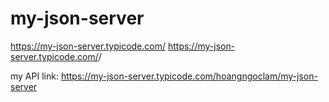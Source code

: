 # my-json-server
https://my-json-server.typicode.com/
https://my-json-server.typicode.com/<your-username>/<your-repo>

my API link: https://my-json-server.typicode.com/hoangngoclam/my-json-server